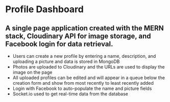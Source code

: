 # Profile Dashboard

## A single page application created with the MERN stack, Cloudinary API for image storage, and Facebook login for data retrieval.

* Users can create a new profile by entering a name, description, and uploading a picture and data is stored in MongoDB
* Photos are uploaded to Cloudinary and the URLs are used to display the image on the page
* All uploaded profiles can be edited and will appear in a queue below the creation form and show from most recently to least recently added
* Login with Facebook to auto-populate the name and picture fields
* Socket.io used to get real-time data from the database

